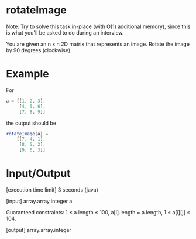 # rotateImage
Note: Try to solve this task in-place (with O(1) additional memory), since this is what you'll be asked to do during an interview.

You are given an n x n 2D matrix that represents an image. Rotate the image by 90 degrees (clockwise).

# Example

For

``` javascript
a = [[1, 2, 3],
     [4, 5, 6],
     [7, 8, 9]]
```
the output should be

```javascript
rotateImage(a) =
    [[7, 4, 1],
     [8, 5, 2],
     [9, 6, 3]]
```

# Input/Output

[execution time limit] 3 seconds (java)

[input] array.array.integer a

Guaranteed constraints:
1 ≤ a.length ≤ 100,
a[i].length = a.length,
1 ≤ a[i][j] ≤ 104.

[output] array.array.integer
